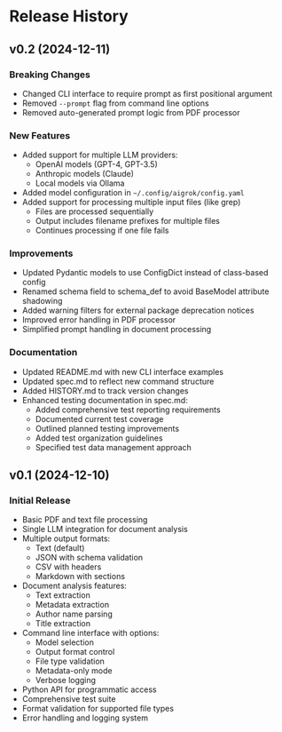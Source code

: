 # Release History

## v0.2 (2024-12-11)

### Breaking Changes
- Changed CLI interface to require prompt as first positional argument
- Removed `--prompt` flag from command line options
- Removed auto-generated prompt logic from PDF processor

### New Features
- Added support for multiple LLM providers:
  - OpenAI models (GPT-4, GPT-3.5)
  - Anthropic models (Claude)
  - Local models via Ollama
- Added model configuration in `~/.config/aigrok/config.yaml`
- Added support for processing multiple input files (like grep)
  - Files are processed sequentially
  - Output includes filename prefixes for multiple files
  - Continues processing if one file fails

### Improvements
- Updated Pydantic models to use ConfigDict instead of class-based config
- Renamed schema field to schema_def to avoid BaseModel attribute shadowing
- Added warning filters for external package deprecation notices
- Improved error handling in PDF processor
- Simplified prompt handling in document processing

### Documentation
- Updated README.md with new CLI interface examples
- Updated spec.md to reflect new command structure
- Added HISTORY.md to track version changes
- Enhanced testing documentation in spec.md:
  - Added comprehensive test reporting requirements
  - Documented current test coverage
  - Outlined planned testing improvements
  - Added test organization guidelines
  - Specified test data management approach

## v0.1 (2024-12-10)

### Initial Release
- Basic PDF and text file processing
- Single LLM integration for document analysis
- Multiple output formats:
  - Text (default)
  - JSON with schema validation
  - CSV with headers
  - Markdown with sections
- Document analysis features:
  - Text extraction
  - Metadata extraction
  - Author name parsing
  - Title extraction
- Command line interface with options:
  - Model selection
  - Output format control
  - File type validation
  - Metadata-only mode
  - Verbose logging
- Python API for programmatic access
- Comprehensive test suite
- Format validation for supported file types
- Error handling and logging system 